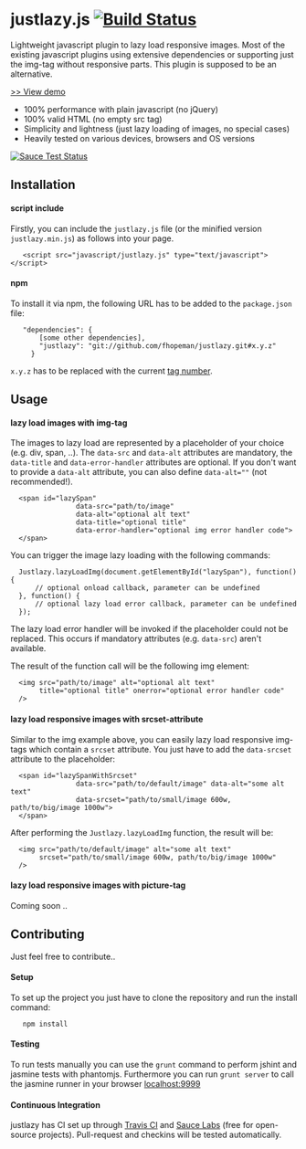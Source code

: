 # justlazy.js [![Build Status](https://travis-ci.org/fhopeman/justlazy.svg?branch=master)](https://travis-ci.org/fhopeman/justlazy)
Lightweight javascript plugin to lazy load responsive images. Most of the existing javascript plugins using extensive dependencies or
supporting just the img-tag without responsive parts. This plugin is supposed to be an alternative.

[>> View demo](http://fhopeman.github.io/justlazy/)

- 100% performance with plain javascript (no jQuery)
- 100% valid HTML (no empty src tag)
- Simplicity and lightness (just lazy loading of images, no special cases)
- Heavily tested on various devices, browsers and OS versions

[![Sauce Test Status](https://saucelabs.com/browser-matrix/fhopeman.svg)](https://saucelabs.com/u/fhopeman)

## Installation
#### script include
Firstly, you can include the `justlazy.js` file (or the minified version `justlazy.min.js`) as follows into your page.
```
   <script src="javascript/justlazy.js" type="text/javascript"></script>
```

#### npm
To install it via npm, the following URL has to be added to the `package.json` file:
```
   "dependencies": {
       [some other dependencies],
       "justlazy": "git://github.com/fhopeman/justlazy.git#x.y.z"
     }
```
`x.y.z` has to be replaced with the current [tag number](https://github.com/fhopeman/justlazy/releases).

## Usage
#### lazy load images with img-tag
The images to lazy load are represented by a placeholder of your choice (e.g. div, span, ..).
The `data-src` and `data-alt` attributes are mandatory, the `data-title` and `data-error-handler`
attributes are optional. If you don't want to provide a `data-alt` attribute, you can also define
`data-alt=""` (not recommended!).
```
  <span id="lazySpan"
                data-src="path/to/image"
                data-alt="optional alt text"
                data-title="optional title"
                data-error-handler="optional img error handler code">
  </span>
```

You can trigger the image lazy loading with the following commands:
```
  Justlazy.lazyLoadImg(document.getElementById("lazySpan"), function() {
      // optional onload callback, parameter can be undefined
  }, function() {
      // optional lazy load error callback, parameter can be undefined
  });
```
The lazy load error handler will be invoked if the placeholder could not be
replaced. This occurs if mandatory attributes (e.g. `data-src`) aren't available.

The result of the function call will be the following img element:
```
  <img src="path/to/image" alt="optional alt text"
       title="optional title" onerror="optional error handler code"
  />
```

#### lazy load responsive images with srcset-attribute
Similar to the img example above, you can easily lazy load responsive img-tags which contain a `srcset` attribute. You just have
to add the `data-srcset` attribute to the placeholder:
```
  <span id="lazySpanWithSrcset"
                data-src="path/to/default/image" data-alt="some alt text"
                data-srcset="path/to/small/image 600w, path/to/big/image 1000w">
  </span>
```
After performing the `Justlazy.lazyLoadImg` function, the result will be:
```
  <img src="path/to/default/image" alt="some alt text"
       srcset="path/to/small/image 600w, path/to/big/image 1000w"
  />
```

#### lazy load responsive images with picture-tag
Coming soon ..

## Contributing
Just feel free to contribute..

#### Setup
To set up the project you just have to clone the repository and run the install command:
```
   npm install
```

#### Testing
To run tests manually you can use the `grunt` command to perform jshint and jasmine tests with phantomjs.
Furthermore you can run `grunt server` to call the jasmine runner in your browser [localhost:9999](http://localhost:9999)

#### Continuous Integration
justlazy has CI set up through [Travis CI](https://travis-ci.org) and [Sauce Labs](https://saucelabs.com) (free for open-source projects).
Pull-request and checkins will be tested automatically.
